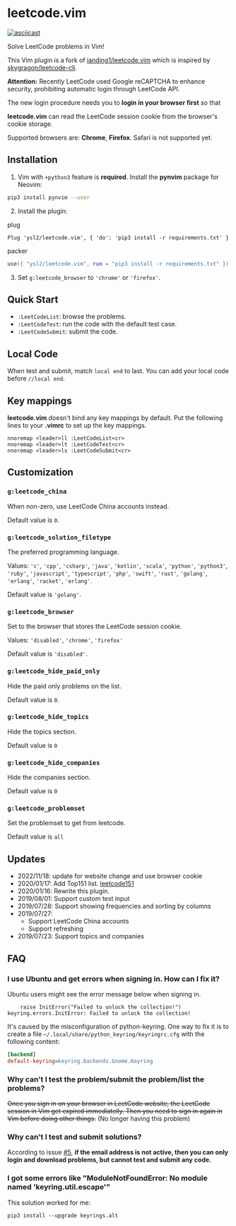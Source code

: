 # leetcode.vim

[![asciicast][thumbnail]][asciicast]

Solve LeetCode problems in Vim!

This Vim plugin is a fork of [ianding1/leetcode.vim][leetcode.vim] which is inspired by [skygragon/leetcode-cli][leetcode-cli].

**Attention:** Recently LeetCode used Google reCAPTCHA to enhance security,
prohibiting automatic login through LeetCode API.

The new login procedure needs you to **login in your browser first** so that

**leetcode.vim** can read the LeetCode session cookie from the browser's cookie
storage.

Supported browsers are: **Chrome**, **Firefox**. Safari is not supported
yet.

## Installation

1. Vim with `+python3` feature is **required**. Install the **pynvim** package
for Neovim:
```sh
pip3 install pynvim --user
```
2. Install the plugin:

plug
```vim
Plug 'ysl2/leetcode.vim', { 'do': 'pip3 install -r requirements.txt' }

```
packer
```lua
use({ "ysl2/leetcode.vim", run = "pip3 install -r requirements.txt" })

```

3. Set `g:leetcode_browser` to `'chrome'` or `'firefox'`.

## Quick Start

- `:LeetCodeList`: browse the problems.
- `:LeetCodeTest`: run the code with the default test case.
- `:LeetCodeSubmit`: submit the code.

## Local Code
When test and submit, match `local end` to last. You can add your local code before `//local end`.

## Key mappings

**leetcode.vim** doesn't bind any key mappings by default. Put the following
lines to your **.vimrc** to set up the key mappings.

```vim
nnoremap <leader>ll :LeetCodeList<cr>
nnoremap <leader>lt :LeetCodeTest<cr>
nnoremap <leader>ls :LeetCodeSubmit<cr>
```

## Customization

### `g:leetcode_china`

When non-zero, use LeetCode China accounts instead.

Default value is `0`.

### `g:leetcode_solution_filetype`

The preferred programming language.

Values: `'c'`, `'cpp'`, `'csharp'`, `'java'`, `'kotlin'`, `'scala'`, `'python'`, `'python3'`, `'ruby'`, `'javascript'`, `'typescript'`, `'php'`,
`'swift'`, `'rust'`, `'golang'`, `'erlang'`, `'racket'`, `'erlang'`.

Default value is `'golang'`.

### `g:leetcode_browser`

Set to the browser that stores the LeetCode session cookie.

Values: `'disabled'`, `'chrome'`, `'firefox'`

Default value is `'disabled'`.

### `g:leetcode_hide_paid_only`

Hide the paid only problems on the list.

Default value is `0`.

### `g:leetcode_hide_topics`

Hide the topics section.

Default value is `0`

### `g:leetcode_hide_companies`

Hide the companies section.

Default value is `0`

### `g:leetcode_problemset`

Set the problemset to get from leetcode.

Default value is `all`

## Updates

- 2022/11/18: update for website change and use browser cookie
- 2020/01/17: Add Top151 list. [leetcode151][top151]
- 2020/01/16: Rewrite this plugin.
- 2019/08/01: Support custom test input
- 2019/07/28: Support showing frequencies and sorting by columns
- 2019/07/27:
  + Support LeetCode China accounts
  + Support refreshing
- 2019/07/23: Support topics and companies

## FAQ

### I use Ubuntu and get errors when signing in. How can I fix it?

Ubuntu users might see the error message below when signing in.
```text
    raise InitError("Failed to unlock the collection!")
keyring.errors.InitError: Failed to unlock the collection!
```

It's caused by the misconfiguration of python-keyring. One way to fix it is to create a file `~/.local/share/python_keyring/keyringrc.cfg` with the following content:

```ini
[backend]
default-keyring=keyring.backends.Gnome.Keyring
```

### Why can't I test the problem/submit the problem/list the problems?

~~Once you sign in on your browser in LeetCode website, the LeetCode session in
Vim get expired immediatelly. Then you need to sign in again in Vim before
doing other things.~~ (No longer having this problem)

### Why can't I test and submit solutions?

According to issue [#5][#5], **if the email address is not active, then you can
only login and download problems, but cannot test and submit any code.**

### I got some errors like "ModuleNotFoundError: No module named 'keyring.util.escape'"

This solution worked for me:
```shell
pip3 install --upgrade keyrings.alt
```

[top151]: https://github.com/soulmachine/leetcode
[thumbnail]: https://asciinema.org/a/200004.png
[asciicast]: https://asciinema.org/a/200004
[leetcode.vim]: https://github.com/ianding1/leetcode.vim
[leetcode-cli]: https://github.com/skygragon/leetcode-cli
[#5]: https://github.com/ianding1/leetcode.vim/issues/5
[#25]: https://github.com/ianding1/leetcode.vim/issues/25
[user-zhuopro]: https://github.com/zhoupro
